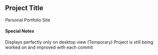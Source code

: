 ## Project Title 

Personal Portfolio Site

#### Special Notes

Displays perfectly only on desktop view (Temporary)
Project is still being worked on and improved with each commit
